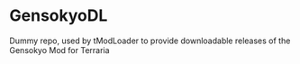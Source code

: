 # GensokyoDL
Dummy repo, used by tModLoader to provide downloadable releases of the Gensokyo Mod for Terraria
